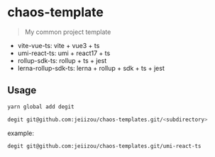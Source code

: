 # chaos-template

> My common project template 

- vite-vue-ts: vite + vue3 + ts
- umi-react-ts: umi + react17 + ts
- rollup-sdk-ts: rollup + ts + jest
- lerna-rollup-sdk-ts: lerna + rollup + sdk + ts + jest

## Usage

```sh
yarn global add degit

degit git@github.com:jeiizou/chaos-templates.git/<subdirectory>
```

example:

```sh
degit git@github.com:jeiizou/chaos-templates.git/umi-react-ts
```